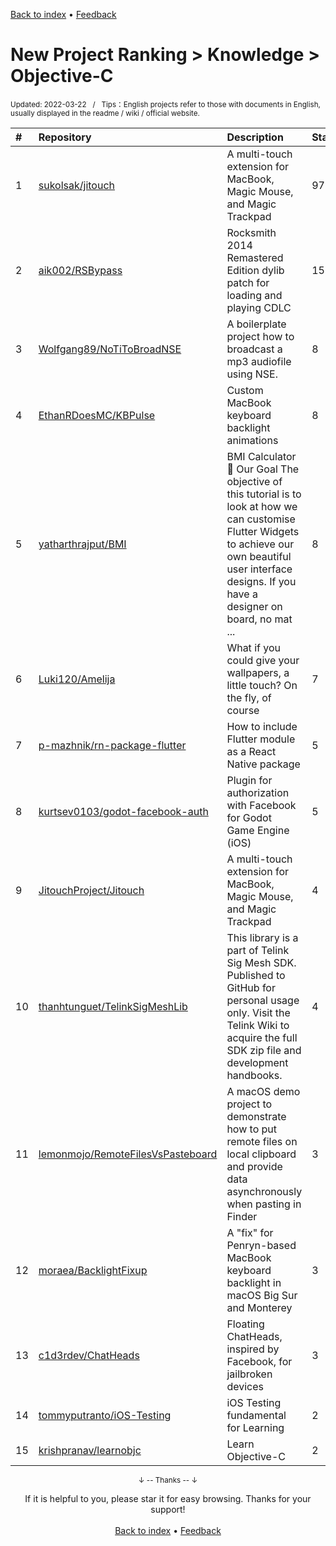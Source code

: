 <a href="https://github.com/GrowingGit/GitHub-English-Top-Charts#github-english-top-charts">Back to index</a> • <a href="/content/docs/feedback.md">Feedback</a>

# New Project Ranking > Knowledge > Objective-C
<sub>Updated: 2022-03-22&nbsp;&nbsp;&nbsp;/&nbsp;&nbsp;&nbsp;Tips：English projects refer to those with documents in English, usually displayed in the readme / wiki / official website.</sub>

|#|Repository|Description|Stars|Updated|Created|
|:-|:-|:-|:-|:-|:-|
|1|[sukolsak/jitouch](https://github.com/sukolsak/jitouch)|A multi-touch extension for MacBook, Magic Mouse, and Magic Trackpad|97|2021-11-27|2021-04-20|
|2|[aik002/RSBypass](https://github.com/aik002/RSBypass)|Rocksmith 2014 Remastered Edition dylib patch for loading and playing CDLC|15|2022-02-13|2021-11-24|
|3|[Wolfgang89/NoTiToBroadNSE](https://github.com/Wolfgang89/NoTiToBroadNSE)|A boilerplate project  how to broadcast a mp3 audiofile using NSE.|8|2021-11-18|2021-11-16|
|4|[EthanRDoesMC/KBPulse](https://github.com/EthanRDoesMC/KBPulse)|Custom MacBook keyboard backlight animations|8|2021-11-01|2021-10-21|
|5|[yatharthrajput/BMI](https://github.com/yatharthrajput/BMI)|BMI Calculator 💪 Our Goal The objective of this tutorial is to look at how we can customise Flutter Widgets to achieve our own beautiful user interface designs. If you have a designer on board, no mat ...|8|2021-12-09|2021-07-09|
|6|[Luki120/Amelija](https://github.com/Luki120/Amelija)|What if you could give your wallpapers, a little touch? On the fly, of course|7|2021-12-06|2021-05-27|
|7|[p-mazhnik/rn-package-flutter](https://github.com/p-mazhnik/rn-package-flutter)|How to include Flutter module as a React Native package|5|2022-01-17|2021-09-25|
|8|[kurtsev0103/godot-facebook-auth](https://github.com/kurtsev0103/godot-facebook-auth)|Plugin for authorization with Facebook for Godot Game Engine (iOS)|5|2021-12-07|2021-09-12|
|9|[JitouchProject/Jitouch](https://github.com/JitouchProject/Jitouch)|A multi-touch extension for MacBook, Magic Mouse, and Magic Trackpad|4|2022-01-04|2021-04-23|
|10|[thanhtunguet/TelinkSigMeshLib](https://github.com/thanhtunguet/TelinkSigMeshLib)|This library is a part of Telink Sig Mesh SDK. Published to GitHub for personal usage only. Visit the Telink Wiki to acquire the full SDK zip file and development handbooks.|4|2021-10-01|2021-03-22|
|11|[lemonmojo/RemoteFilesVsPasteboard](https://github.com/lemonmojo/RemoteFilesVsPasteboard)|A macOS demo project to demonstrate how to put remote files on local clipboard and provide data asynchronously when pasting in Finder|3|2022-02-03|2022-02-03|
|12|[moraea/BacklightFixup](https://github.com/moraea/BacklightFixup)|A "fix" for Penryn-based MacBook keyboard backlight in macOS Big Sur and Monterey|3|2022-02-04|2022-01-26|
|13|[c1d3rdev/ChatHeads](https://github.com/c1d3rdev/ChatHeads)|Floating ChatHeads, inspired by Facebook, for jailbroken devices|3|2021-11-18|2021-11-18|
|14|[tommyputranto/iOS-Testing](https://github.com/tommyputranto/iOS-Testing)|iOS Testing fundamental for Learning|2|2021-11-29|2021-11-04|
|15|[krishpranav/learnobjc](https://github.com/krishpranav/learnobjc)|Learn Objective-C |2|2021-10-02|2021-10-01|

<div align="center">
    <p><sub>↓ -- Thanks -- ↓</sub></p>
    If it is helpful to you, please star it for easy browsing. Thanks for your support!
</div>

<br/>

<div align="center"><a href="https://github.com/GrowingGit/GitHub-English-Top-Charts#github-english-top-charts">Back to index</a> • <a href="/content/docs/feedback.md">Feedback</a></div>
